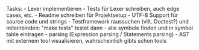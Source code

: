 Tasks:
    - Lexer implementieren
    - Tests für Lexer schreiben, auch edge cases, etc.
    - Readme schreiben für Projektsetup
    - UTF-8 Support für source code und strings
    - Testframework raussuchen (vllt. Doctest?) und miteinbinden: "make tests" testet dann
    - alle symbole finden und in symbol table eintragen
    - parsing (Expression parsing / Statements parsing)
    - AST mit externem tool visualisieren, wahrscheinlich gibts schon tools